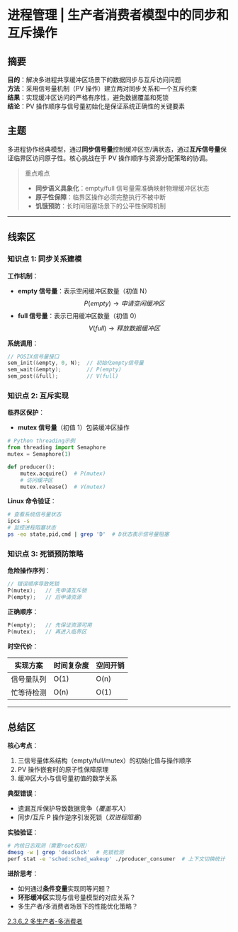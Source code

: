 # 进程管理 | 生产者消费者模型中的同步和互斥操作

## 摘要

**目的**：解决多进程共享缓冲区场景下的数据同步与互斥访问问题  
**方法**：采用信号量机制（PV 操作）建立两对同步关系和一个互斥约束  
**结果**：实现缓冲区访问的严格有序性，避免数据覆盖和死锁  
**结论**：PV 操作顺序与信号量初始化是保证系统正确性的关键要素

## 主题

多进程协作经典模型，通过**同步信号量**控制缓冲区空/满状态，通过**互斥信号量**保证临界区访问原子性。核心挑战在于 PV 操作顺序与资源分配策略的协调。

> 重点难点
>
> - **同步语义具象化**：empty/full 信号量需准确映射物理缓冲区状态
> - **原子性保障**：临界区操作必须完整执行不被中断
> - **饥饿预防**：长时间阻塞场景下的公平性保障机制

---

## 线索区

### 知识点 1: 同步关系建模

**工作机制**：

- **empty 信号量**：表示空闲缓冲区数量（初值 N）  
  $$ P(empty) \rightarrow 申请空闲缓冲区 $$
- **full 信号量**：表示已用缓冲区数量（初值 0）  
  $$ V(full) \rightarrow 释放数据缓冲区 $$

**系统调用**：

```c
// POSIX信号量接口
sem_init(&empty, 0, N);  // 初始化empty信号量
sem_wait(&empty);        // P(empty)
sem_post(&full);         // V(full)
```

### 知识点 2: 互斥实现

**临界区保护**：

- **mutex 信号量**（初值 1）包装缓冲区操作

```python
# Python threading示例
from threading import Semaphore
mutex = Semaphore(1)

def producer():
    mutex.acquire()  # P(mutex)
    # 访问缓冲区
    mutex.release()  # V(mutex)
```

**Linux 命令验证**：

```bash
# 查看系统信号量状态
ipcs -s
# 监控进程阻塞状态
ps -eo state,pid,cmd | grep 'D'  # D状态表示信号量阻塞
```

### 知识点 3: 死锁预防策略

**危险操作序列**：

```c
// 错误顺序导致死锁
P(mutex);   // 先申请互斥锁
P(empty);   // 后申请资源
```

**正确顺序**：

```c
P(empty);   // 先保证资源可用
P(mutex);   // 再进入临界区
```

**时空代价**：  

| 实现方案 | 时间复杂度 | 空间开销 |  
|----------------|------------|----------|  
| 信号量队列 | O(1) | O(n) |  
| 忙等待检测 | O(n) | O(1) |

---

## 总结区

**核心考点**：

1. 三信号量体系结构（empty/full/mutex）的初始化值与操作顺序
2. PV 操作嵌套时的原子性保障原理
3. 缓冲区大小与信号量初值的数学关系

**典型错误**：

- 遗漏互斥保护导致数据竞争（_覆盖写入_）
- 同步/互斥 P 操作逆序引发死锁（_双进程阻塞_）

**实验验证**：

```bash
# 内核日志观测（需要root权限）
dmesg -w | grep 'deadlock'  # 死锁检测
perf stat -e 'sched:sched_wakeup' ./producer_consumer  # 上下文切换统计
```

**进阶思考**：

- 如何通过**条件变量**实现同等问题？
- **环形缓冲区**实现与信号量模型的对应关系？
- 多生产者/多消费者场景下的性能优化策略？


[2.3.6_2 多生产者-多消费者](2.3.6_2%20多生产者-多消费者.md)
